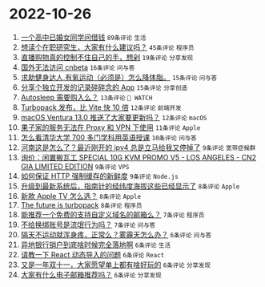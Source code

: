 # 2022-10-26

1. [一个高中已婚女同学问借钱](https://www.v2ex.com/t/889894) `89条评论` `生活`
1. [想读个在职研究生，大家有什么建议吗？](https://www.v2ex.com/t/889883) `45条评论` `程序员`
1. [直播购物真的控制不住自己的手，想剁](https://www.v2ex.com/t/889955) `19条评论` `分享发现`
1. [国外无法访问 cnbeta](https://www.v2ex.com/t/889946) `16条评论` `问与答`
1. [求助健身达人,有氧运动（必须是）怎么降体脂。](https://www.v2ex.com/t/889925) `15条评论` `问与答`
1. [分享个独立开发的记录碎碎念的 App](https://www.v2ex.com/t/889874) `15条评论` `分享创造`
1. [Autosleep 需要购入么？](https://www.v2ex.com/t/889958) `13条评论` ` WATCH`
1. [Turbopack 发布，比 Vite 快 10 倍](https://www.v2ex.com/t/889948) `12条评论` `前端开发`
1. [macOS Ventura 13.0 推送了大家要更新吗？](https://www.v2ex.com/t/889943) `12条评论` `macOS`
1. [果子家的服务无法在 Proxy 和 VPN 下使用](https://www.v2ex.com/t/889942) `11条评论` `Apple`
1. [怎么看清华大学 700 多门学科用英语授课](https://www.v2ex.com/t/889972) `10条评论` `问与答`
1. [河南这是怎么了？最近刚开的 ipv4 总是立马给我又停掉了](https://www.v2ex.com/t/889944) `9条评论` `宽带症候群`
1. [询价：闲置搬瓦工 SPECIAL 10G KVM PROMO V5 - LOS ANGELES - CN2 GIA LIMITED EDITION](https://www.v2ex.com/t/889940) `9条评论` `VPS`
1. [如何保证 HTTP 强制缓存的新鲜度](https://www.v2ex.com/t/889921) `9条评论` `Node.js`
1. [升级到最新系统后，指南针的经纬度海拔这些已经显示了](https://www.v2ex.com/t/889978) `8条评论` `Apple`
1. [新款 Apple TV 怎么选？](https://www.v2ex.com/t/889952) `8条评论` `Apple`
1. [The future is turbopack](https://www.v2ex.com/t/889872) `8条评论` `程序员`
1. [能推荐一个免费的支持自定义域名的邮箱么？](https://www.v2ex.com/t/889932) `7条评论` `程序员`
1. [不给换绑账号是流氓行为吗？](https://www.v2ex.com/t/889873) `7条评论` `问与答`
1. [隔天不运动就浑身疼，正常么？雾霾天怎么办？](https://www.v2ex.com/t/889969) `6条评论` `问与答`
1. [异地银行销户到底啥时候完全落地啊](https://www.v2ex.com/t/889966) `6条评论` `生活`
1. [请教一下 React 动态导入的问题](https://www.v2ex.com/t/889945) `6条评论` `React`
1. [又是一年双十一，大家愿望单上都有啥好玩的](https://www.v2ex.com/t/889920) `6条评论` `分享发现`
1. [大家有什么电子邮箱推荐吗？](https://www.v2ex.com/t/889895) `6条评论` `分享发现`

